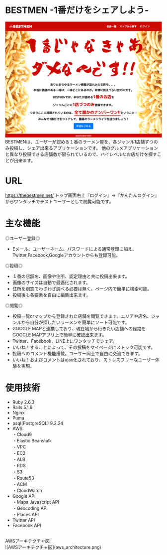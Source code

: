 # BESTMEN -1番だけをシェアしよう-
![トップ画像](bestmen_top.png)
BESTMENは、ユーザーが認める１番のラーメン屋を、各ジャンル1店舗ずつのみ投稿し、シェア出来るアプリケーションです。
他のグルメアプリケーションと異なり投稿できる店舗数が限られているので、ハイレベルなお店だけを探すことが出来ます。

# URL
https://thebestmen.net/
トップ画面右上『ログイン』→『かんたんログイン』からワンタッチでテストユーザーとして閲覧可能です。

# 主な機能
◎ユーザー登録◎
* Eメール、ユーザーネーム、パスワードによる通常登録に加え、Twitter,Facebook,Googleアカウントからも登録可能。

◎投稿◎
* １番の店舗を、画像や住所、認定理由と共に投稿出来ます。
* 画像のサイズは自動で最適化されます。
* 住所を別窓でわざわざ調べる必要は無く、ページ内で簡単に検索可能。
* 投稿後も各要素を自由に編集出来ます。

◎閲覧◎
* 投稿一覧orマップから登録された店舗を閲覧できます。エリアや店名、ジャンルから自分が探したいラーメンを簡単にソート可能です。
* GOOGLE MAPと連携しており、現在地から行きたい店舗への経路をGOOGLE MAPアプリ上で簡単に確認出来ます。
* Twitter、Facebook、LINE上にワンタッチでシェア。
* いいね！することによって、その投稿をマイページにストック可能です。
* 投稿へのコメント機能搭載。ユーザー同士で自由に交流できます。
* いいね！およびコメントはajax化されており、ストレスフリーなユーザー体験を実現。

# 使用技術

* Ruby 2.6.3
* Rails 5.1.6
* Nginx
* Puma
* psql(PostgreSQL) 9.2.24
* AWS<br>
  ・Cloud9<br>
  ・Elastic Beanstalk<br>
  ・VPC<br>
  ・EC2<br>
  ・ALB<br>
  ・RDS<br>
  ・S3<br>
  ・Route53<br>
  ・ACM<br>
  ・CloudWatch
* Google API<br>
  ・Maps Javascript API<br>
  ・Geocoding API<br>
  ・Places API
* Twitter API
* Facebook API
<br>
AWSアーキテクチャ図<br>
![AWSアーキテクチャ図](aws_architecture.png)
